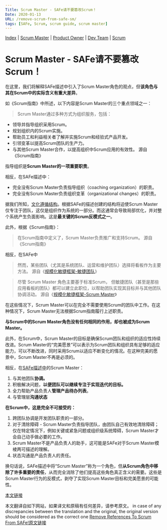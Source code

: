 ```yaml
---
Title: Scrum Master - SAFe请不要篡改Scrum！
Date: 2020-01-13
URL: /remove-scrum-from-safe-sm/
tags: [SAFe, Scrum, scrum guide, scrum master]
---
```


[Index](/remove-scrum-from-safe-index/) | [Scrum Master](/remove-scrum-from-safe-sm/) | [Product Owner](/remove-scrum-from-safe-po/) | [Dev Team](/remove-scrum-from-safe-devteam/) | [Scrum](/remove-scrum-from-safe-scrum/)

# Scrum Master - SAFe请不要篡改Scrum！

在这里，我们将解释SAFe描述中引入了Scrum Master角色的观点，但**该角色与其在Scrum中的实际含义有重大差异**。

如《Scrum指南》中所述，以下内容是Scrum Master的三个重点领域之一：

> Scrum Master通过多种方式为组织服务，包括：
- 领导并指导组织采用Scrum。
- 规划组织内的Scrum实施。
- 帮助员工和利益相关者了解并实施Scrum和经验式产品开发。
- 引领变革以提高Scrum团队的生产力。
- 与其他Scrum Master合作，以提高组织中Scrum应用的有效性。
源自《Scrum指南》

指导组织是**Scrum Master的一项重要职责**。

相反，在SAFe描述中：
- 完全没有Scrum Master负责指导组织（coaching organization）的职责。
- 完全没有Scrum Master负责组织变革（organizational changes）的职责。

据我们所知，[文化遵循结构](https://www.craiglarman.com/wiki/index.php?title=Larman%27s_Laws_of_Organizational_Behavior)。根据SAFe的描述创建的结构将迫使Scrum Master仅专注于团队，这仅是组织作为系统的一部分。而这通常会导致局部优化，并对整个系统产生负面影响。这是**最关键的Scrum反模式之一**。

此外，根据《Scrum指南》：

> 在Scrum指南中定义了，Scrum Master负责推广和支持Scrum。
源自《Scrum指南》

相反，在SAFe中
> 然而，某些团队（尤其是系统团队、运营和维护团队）选择将看板作为主要方法。
源自《[规模化敏捷框架-敏捷团队](https://www.scaledagileframework.com/agile-teams/)》

> 尽管 Scrum Master 角色主要基于标准Scrum， 但敏捷团队（甚至是那些应用看板的团队）都可以建立此职位，以帮助团队实现其目标并与其他团队协调活动。
源自《[规模化敏捷框架-Scrum Master](https://www.scaledagileframework.com/scrum-master/)》

在这些情况下，Scrum Master可以在完全不需要使用Scrum的团队中工作。在这种情况下，Scrum Master无法根据Scrum指南履行上述职责。

**与Scrum中的Scrum Master角色没有任何相同的作用，却也被成为Scrum Master。**

此外，在Scrum中，Scrum Master的目标是确保Scrum团队和组织的适应性持续改进。Scrum Master的“完美愿景”可以表示为Scrum团队和组织具有足够的适应能力，可以不断改进，同时采用Scrum以适​​应不断变化的情况。在这种完美的愿景中，Scrum Master不再是必须的。

相反，在[SAFe描述中](https://www.scaledagileframework.com/scrum-master/)的Scrum Master：
1. 与其他团队**协调。**
2. 积极解决问题，**以便团队可以继续专注于实现迭代的目标。**
3. 全力帮助产品负责人**管理产品待办列表**。
4. 与管理层**沟通状态**

**在Scrum中，这是完全不可接受的：**
1. 跨团队协调是开发团队职责的一部分。
2. 对于清除障碍 - Scrum Master负责指导团队，由团队自己有效地清除障碍；仅在特定情况下，例如关键或紧急问题或组织级系统障碍，Scrum Master才会自己动手做必要的工作。
3. Scrum Master不是产品负责人的助手，这可能是SAFe对于Scrum Master模棱两可描述的理解。
4. 状态沟通是产品负责人的责任。

换句话说，SAFe描述中将“Scrum Master”称为一个角色，但**从Scrum角色中移除了许多重要的责任**，从而完全消除了他们提高这些角色真正含义的需要。这些是Scrum Master行为的反模式，剥夺了实现Scrum Master目标和完美愿景的可能性。

[本文链接](http://remove-scrum-from-safe.tilda.ws/SM)

本文翻译自如下网站，如果译文和原稿有任何差异，请参考原文。
in case of any discrepancies between the translation and the original, the original version should be considered as the correct one
[Remove References To Scrum From SAFe!原文链接](http://remove-scrum-from-safe.tilda.ws/)
